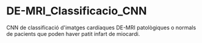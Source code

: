 # DE-MRI_Classificacio_CNN
CNN de classificació d'imatges cardíaques DE-MRI patològiques o normals de pacients que poden haver patit infart de miocardi.

  
